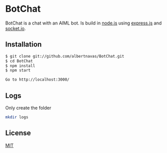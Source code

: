 # BotChat

BotChat is a chat with an AIML bot. Is build in [node.js](http://nodejs.org) using [express.js](http://expressjs.com/) and [socket.io](http://socket.io/).

## Installation

```bash
$ git clone git://github.com/albertnavas/BotChat.git
$ cd BotChat
$ npm install
$ npm start

Go to http://localhost:3000/
```

## Logs

Only create the folder
```bash
mkdir logs
```

## License

  [MIT](LICENSE)
